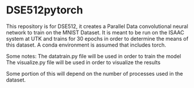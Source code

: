 # DSE512pytorch

This repository is for DSE512, it creates a Parallel Data convolutional neural network to train on the MNIST Dataset.  It is meant to be run on the ISAAC system at UTK and trains for 30 epochs in order to determine the means of this dataset.  A conda environment is assumed that includes torch.

Some notes: 
The datatrain.py file will be used in order to train the model
The visualize.py file will be used in order to visualize the results

Some portion of this will depend on the number of processes used in the dataset.
